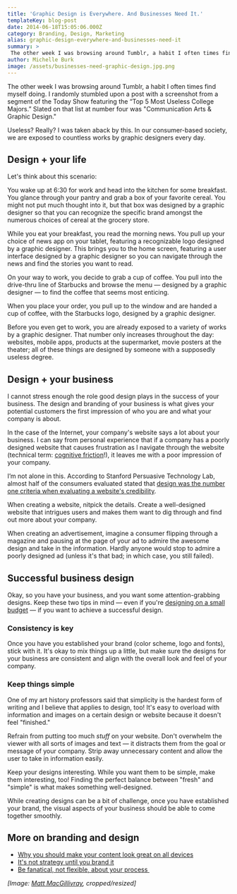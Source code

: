 ```yaml
---
title: 'Graphic Design is Everywhere. And Businesses Need It.'
templateKey: blog-post
date: 2014-06-18T15:05:06.000Z
category: Branding, Design, Marketing
alias: graphic-design-everywhere-and-businesses-need-it
summary: > 
 The other week I was browsing around Tumblr, a habit I often times find myself doing. I randomly stumbled upon a post with a screenshot from a segment of the Today Show featuring the "Top 5 Most Useless College Majors." Slated on that list at number four was "Communication Arts &amp; Graphic Design."
author: Michelle Burk
image: /assets/businesses-need-graphic-design.jpg.png
---
```


The other week I was browsing around Tumblr, a habit I often times find myself doing. I randomly stumbled upon a post with a screenshot from a segment of the Today Show featuring the “Top 5 Most Useless College Majors.” Slated on that list at number four was "Communication Arts & Graphic Design."

Useless? Really? I was taken aback by this. In our consumer-based society, we are exposed to countless works by graphic designers every day.

Design + your life
------------------

Let's think about this scenario:

You wake up at 6:30 for work and head into the kitchen for some breakfast. You glance through your pantry and grab a box of your favorite cereal. You might not put much thought into it, but that box was designed by a graphic designer so that you can recognize the specific brand amongst the numerous choices of cereal at the grocery store.

While you eat your breakfast, you read the morning news. You pull up your choice of news app on your tablet, featuring a recognizable logo designed by a graphic designer. This brings you to the home screen, featuring a user interface designed by a graphic designer so you can navigate through the news and find the stories you want to read.

On your way to work, you decide to grab a cup of coffee. You pull into the drive-thru line of Starbucks and browse the menu — designed by a graphic designer — to find the coffee that seems most enticing.

When you place your order, you pull up to the window and are handed a cup of coffee, with the Starbucks logo, designed by a graphic designer.

Before you even get to work, you are already exposed to a variety of works by a graphic designer. That number only increases throughout the day: websites, mobile apps, products at the supermarket, movie posters at the theater; all of these things are designed by someone with a supposedly useless degree.

Design + your business
----------------------

I cannot stress enough the role good design plays in the success of your business. The design and branding of your business is what gives your potential customers the first impression of who you are and what your company is about.

In the case of the Internet, your company's website says a lot about your business. I can say from personal experience that if a company has a poorly designed website that causes frustration as I navigate through the website (technical term: [cognitive friction](http://webdesignfromscratch.com/basics/people-are-impatient/)!), it leaves me with a poor impression of your company.

I’m not alone in this. According to Stanford Persuasive Technology Lab, almost half of the consumers evaluated stated that [design was the number one criteria when evaluating a website's credibility](http://www.fastcodesign.com/3030645/7-tips-for-designing-on-a-budget).

When creating a website, nitpick the details. Create a well-designed website that intrigues users and makes them want to dig through and find out more about your company.

When creating an advertisement, imagine a consumer flipping through a magazine and pausing at the page of your ad to admire the awesome design and take in the information. Hardly anyone would stop to admire a poorly designed ad (unless it's that bad; in which case, you still failed).

Successful business design
--------------------------

Okay, so you have your business, and you want some attention-grabbing designs. Keep these two tips in mind — even if you're [designing on a small budget](http://www.fastcodesign.com/3030645/7-tips-for-designing-on-a-budget) — if you want to achieve a successful design.

### Consistency is key

Once you have you established your brand (color scheme, logo and fonts), stick with it. It's okay to mix things up a little, but make sure the designs for your business are consistent and align with the overall look and feel of your company.

### Keep things simple

One of my art history professors said that simplicity is the hardest form of writing and I believe that applies to design, too! It's easy to overload with information and images on a certain design or website because it doesn't feel "finished."

Refrain from putting too much _stuff_ on your website. Don't overwhelm the viewer with all sorts of images and text — it distracts them from the goal or message of your company. Strip away unnecessary content and allow the user to take in information easily.

Keep your designs interesting. While you want them to be simple, make them interesting, too! Finding the perfect balance between "fresh" and "simple" is what makes something well-designed.

While creating designs can be a bit of challenge, once you have established your brand, the visual aspects of your business should be able to come together smoothly.

More on branding and design
---------------------------

*   [Why you should make your content look great on all devices](/insights/why-you-should-make-your-content-look-great-all-devices)
*   [It's not strategy until you brand it](/insights/its-not-strategy-until-you-brand-it)
*   [Be fanatical, not flexible, about your process ](/insights/be-fanatical-not-flexible-about-your-process)

_\[Image: [Matt MacGillivray](https://www.flickr.com/photos/qmnonic/218410335/in/photolist-zzsX4-kipMr-c4vGFj-6Zv41j-7kgeV-7kgeo-fT34i-bxuzPB-eqAZd-64BrPi-zeiQQ-97Su7i-ecn4Q-BFLS-bDsFkG-cTu7Wo-dzcQSt-nqGaiG-nqnkM2-4yQhEs-mXkrGM-mXksy6-mXnbis-mXkeH8-mXkiYH-mXkjDP-mXknST-mXkneZ-mXnfqq-mXkoz4-8cQ1Gs-KMtes-5nWaz-5nixgd-4NhErU-7robo2-6cjbnR-n9RjrM-9PJmjC-4fftUN-81Qh8f-Cyrq1-aZHDi-CyqNb-7ShTrD-A8E5R-5j2NGE-kfz9sy-CyrGU-CyrBU), cropped/resized\]_